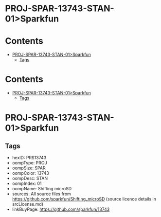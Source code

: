 
PROJ-SPAR-13743-STAN-01>Sparkfun
================================

Contents
========

* [PROJ-SPAR-13743-STAN-01>Sparkfun](#proj-spar-13743-stan-01sparkfun)
	* [Tags](#tags)

Contents
========

* [PROJ-SPAR-13743-STAN-01>Sparkfun](#proj-spar-13743-stan-01sparkfun)
	* [Tags](#tags)

# PROJ-SPAR-13743-STAN-01>Sparkfun

## Tags

- hexID: PRS13743
- oompType: PROJ
- oompSize: SPAR
- oompColor: 13743
- oompDesc: STAN
- oompIndex: 01
- oompName: Shifting microSD
- sources: All source files from https://github.com/sparkfun/Shifting_microSD (source licence details in srcLicense.md)
- linkBuyPage: https://github.com/sparkfun/13743
